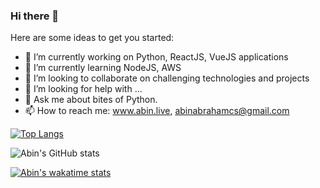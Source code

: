 ### Hi there 👋

<!--
**abinabraham/abinabraham** is a ✨ _special_ ✨ repository because its `README.md` (this file) appears on your GitHub profile.
-->

Here are some ideas to get you started:

- 🔭 I’m currently working on Python, ReactJS, VueJS applications
- 🌱 I’m currently learning NodeJS, AWS
- 👯 I’m looking to collaborate on challenging technologies and projects
- 🤔 I’m looking for help with ...
- 💬 Ask me about bites of Python.
- 📫 How to reach me: www.abin.live, abinabrahamcs@gmail.com

[![Top Langs](https://github-readme-stats.vercel.app/api/top-langs/?username=abinabraham&layout=compact)](https://github.com/abinabraham/github-readme-stats)

![Abin's GitHub stats](https://github-readme-stats.vercel.app/api?username=abinabraham&show_icons=true&theme=radical)

[![Abin's wakatime stats](https://github-readme-stats.vercel.app/api/wakatime?username=abinabraham)](https://github.com/abinabraham/github-readme-stats)
